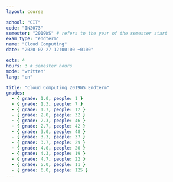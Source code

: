 ```yaml
---
layout: course

school: "CIT"
code: "IN2073"
semester: "2019WS" # refers to the year of the semester start
exam_type: "endterm"
name: "Cloud Computing"
date: "2020-02-27 12:00:00 +0100"

ects: 4
hours: 3 # semester hours
mode: "written"
lang: "en"

title: "Cloud Computing 2019WS Endterm"
grades:
  - { grade: 1.0, people: 1 }
  - { grade: 1.3, people: 7 }
  - { grade: 1.7, people: 12 }
  - { grade: 2.0, people: 32 }
  - { grade: 2.3, people: 46 }
  - { grade: 2.7, people: 42 }
  - { grade: 3.0, people: 48 }
  - { grade: 3.3, people: 37 }
  - { grade: 3.7, people: 29 }
  - { grade: 4.0, people: 20 }
  - { grade: 4.3, people: 19 }
  - { grade: 4.7, people: 22 }
  - { grade: 5.0, people: 11 }
  - { grade: 6.0, people: 125 }
---
```

